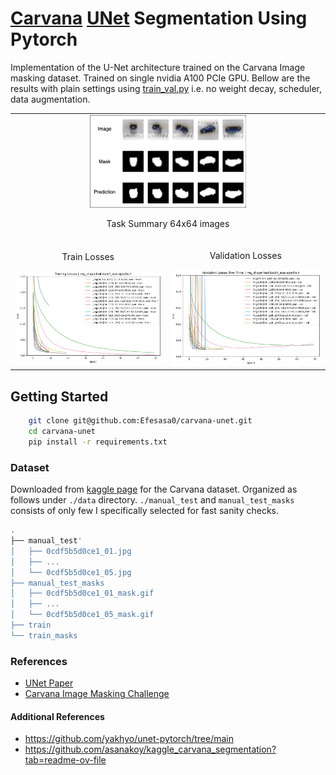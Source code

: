 # [Carvana](https://www.kaggle.com/c/carvana-image-masking-challenge) [UNet](https://arxiv.org/abs/1505.04597) Segmentation Using Pytorch

Implementation of the U-Net architecture trained on the Carvana Image masking dataset. Trained on single nvidia A100 PCIe GPU. Bellow are the results with plain settings using [train_val.py](train_val.py) i.e. no weight decay, scheduler, data augmentation.
<table>
    <tr>
        <td style="text-align: center;" colspan="2">
            <img src="assets/figure.png" alt="train loss" width="250">
            <p>Task Summary 64x64 images</p>
        </td>
    </tr>
    <tr>
        <td style="text-align: center;">
            <p>Train Losses</p>
            <img src="assets/train_loss.png" alt="train loss" width="350">
        </td>
        <td style="text-align: center;">
            <p>Validation Losses</p>
            <img src="assets/val_loss.png" alt="validation loss" width="350">
        </td>
    </tr>
</table>

## Getting Started

```bash
    git clone git@github.com:Efesasa0/carvana-unet.git
    cd carvana-unet
    pip install -r requirements.txt
```

### Dataset

Downloaded from [kaggle page](https://www.kaggle.com/c/carvana-image-masking-challenge) for the Carvana dataset. Organized  as follows under `./data` directory. `./manual_test` and  `manual_test_masks` consists of only few I specifically selected for fast sanity checks.

```bash
.
├── manual_test'
│   ├── 0cdf5b5d0ce1_01.jpg
│   ├── ...
│   └── 0cdf5b5d0ce1_05.jpg
├── manual_test_masks
│   ├── 0cdf5b5d0ce1_01_mask.gif
│   ├── ...
│   └── 0cdf5b5d0ce1_05_mask.gif
├── train
└── train_masks
```

### References

- [UNet Paper](https://arxiv.org/abs/1505.04597)
- [Carvana Image Masking Challenge](https://www.kaggle.com/c/carvana-image-masking-challenge)

#### Additional References

- <https://github.com/yakhyo/unet-pytorch/tree/main>
- <https://github.com/asanakoy/kaggle_carvana_segmentation?tab=readme-ov-file>
